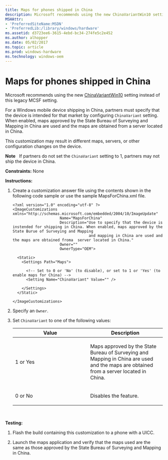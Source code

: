 ```yaml
---
title: Maps for phones shipped in China
description: Microsoft recommends using the new ChinaVariantWin10 setting instead of this legacy MCSF setting.For a Windows mobile device shipping in China, partners must specify that the device is intended for that market by configuring ChinaVariant setting.
MSHAttr:
- 'PreferredSiteName:MSDN'
- 'PreferredLib:/library/windows/hardware'
ms.assetid: d3723ee6-3615-4ebd-bc34-274fe5c2e452
ms.author: alhopper
ms.date: 05/02/2017
ms.topic: article
ms.prod: windows-hardware
ms.technology: windows-oem
---
```


# Maps for phones shipped in China


Microsoft recommends using the new [ChinaVariantWin10](https://msdn.microsoft.com/library/windows/hardware/mt203640) setting instead of this legacy MCSF setting.

For a Windows mobile device shipping in China, partners must specify that the device is intended for that market by configuring `ChinaVariant` setting. When enabled, maps approved by the State Bureau of Surveying and Mapping in China are used and the maps are obtained from a server located in China.

This customization may result in different maps, servers, or other configuration changes on the device.

**Note**  
If partners do not set the `ChinaVariant` setting to 1, partners may not ship the device in China.

<a href="" id="constraints---none"></a>**Constraints:** None  

<a href="" id="instructions-"></a>**Instructions:**  
1.  Create a customization answer file using the contents shown in the following code sample or use the sample MapsForChina.xml file.

    ```
    <?xml version="1.0" encoding="utf-8" ?>  
    <ImageCustomizations xmlns="http://schemas.microsoft.com/embedded/2004/10/ImageUpdate"  
                         Name="MapsForChina"  
                         Description="Use to specify that the device is instended for shipping in China. When enabled, maps approved by the State Burue of Surveying and Mapping
                                      and mapping in China are used and the maps are obtained froma  server located in China."  
                         Owner=""  
                         OwnerType="OEM"> 
      
      <Static>  
        <Settings Path="Maps">  

          <!-- Set to 0 or 'No' (to disable), or set to 1 or 'Yes' (to enable maps for China) -->
          <Setting Name="ChinaVariant" Value="" />  

        </Settings>  
      </Static>

    </ImageCustomizations>
    ```

2.  Specify an `Owner`.

3.  Set `ChinaVariant` to one of the following values:

    <table>
    <colgroup>
    <col width="50%" />
    <col width="50%" />
    </colgroup>
    <thead>
    <tr class="header">
    <th>Value</th>
    <th>Description</th>
    </tr>
    </thead>
    <tbody>
    <tr class="odd">
    <td><p>1 or Yes</p></td>
    <td><p>Maps approved by the State Bureau of Surveying and Mapping in China are used and the maps are obtained from a server located in China.</p></td>
    </tr>
    <tr class="even">
    <td><p>0 or No</p></td>
    <td><p>Disables the feature.</p></td>
    </tr>
    </tbody>
    </table>

     

<a href="" id="testing-"></a>**Testing:**  
1.  Flash the build containing this customization to a phone with a UICC.

2.  Launch the maps application and verify that the maps used are the same as those approved by the State Bureau of Surveying and Mapping in China.

 

 






